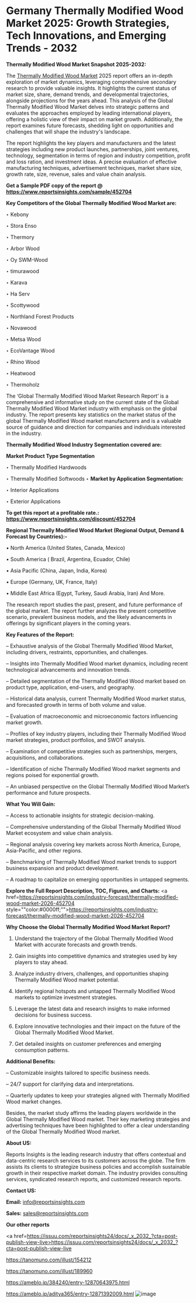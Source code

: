 # Germany Thermally Modified Wood Market 2025: Growth Strategies, Tech Innovations, and Emerging Trends - 2032

<strong>Thermally Modified Wood Market Snapshot 2025-2032:</strong>

The <a href=https://www.reportsinsights.com/sample/452704>Thermally Modified Wood Market</a> 2025 report offers an in-depth exploration of market dynamics, leveraging comprehensive secondary research to provide valuable insights. It highlights the current status of market size, share, demand trends, and developmental trajectories, alongside projections for the years ahead. This analysis of the Global Thermally Modified Wood Market delves into strategic patterns and evaluates the approaches employed by leading international players, offering a holistic view of their impact on market growth. Additionally, the report examines future forecasts, shedding light on opportunities and challenges that will shape the industry's landscape.

The report highlights the key players and manufacturers and the latest strategies including new product launches, partnerships, joint ventures, technology, segmentation in terms of region and industry competition, profit and loss ration, and investment ideas. A precise evaluation of effective manufacturing techniques, advertisement techniques, market share size, growth rate, size, revenue, sales and value chain analysis.

<strong>Get a Sample PDF copy of the report @ <a href=https://www.reportsinsights.com/sample/452704 style=color:#0000ff;>https://www.reportsinsights.com/sample/452704</a></strong>

<strong>Key Competitors of the Global Thermally Modified Wood Market are:</strong>

‣ Kebony

‣ Stora Enso

‣ Thermory

‣ Arbor Wood

‣ Oy SWM-Wood

‣ timurawood

‣ Karava

‣ Ha Serv

‣ Scottywood

‣ Northland Forest Products

‣ Novawood

‣ Metsa Wood

‣ EcoVantage Wood

‣ Rhino Wood

‣ Heatwood

‣ Thermoholz

The ‘Global Thermally Modified Wood Market Research Report’ is a comprehensive and informative study on the current state of the Global Thermally Modified Wood Market industry with emphasis on the global industry. The report presents key statistics on the market status of the global Thermally Modified Wood market manufacturers and is a valuable source of guidance and direction for companies and individuals interested in the industry.

<strong>Thermally Modified Wood Industry Segmentation covered are:</strong>

<strong>Market Product Type Segmentation</strong>

‣ Thermally Modified Hardwoods

‣ Thermally Modified Softwoods
‣ 
<strong>Market by Application Segmentation:</strong>

‣ Interior Applications

‣ Exterior Applications

<strong>To get this report at a profitable rate.: <a href=https://www.reportsinsights.com/discount/452704 style=color:#0000ff;>https://www.reportsinsights.com/discount/452704</a></strong>

<strong>Regional Thermally Modified Wood Market (Regional Output, Demand &amp; Forecast by Countries):-</strong>

• North America (United States, Canada, Mexico)

• South America ( Brazil, Argentina, Ecuador, Chile)

• Asia Pacific (China, Japan, India, Korea)

• Europe (Germany, UK, France, Italy)

• Middle East Africa (Egypt, Turkey, Saudi Arabia, Iran) And More.

The research report studies the past, present, and future performance of the global market. The report further analyzes the present competitive scenario, prevalent business models, and the likely advancements in offerings by significant players in the coming years.

<strong>Key Features of the Report:</strong>

– Exhaustive analysis of the Global Thermally Modified Wood Market, including drivers, restraints, opportunities, and challenges.

– Insights into Thermally Modified Wood market dynamics, including recent technological advancements and innovation trends.

– Detailed segmentation of the Thermally Modified Wood market based on product type, application, end-users, and geography.

– Historical data analysis, current Thermally Modified Wood market status, and forecasted growth in terms of both volume and value.

– Evaluation of macroeconomic and microeconomic factors influencing market growth.

– Profiles of key industry players, including their Thermally Modified Wood market strategies, product portfolios, and SWOT analysis.

– Examination of competitive strategies such as partnerships, mergers, acquisitions, and collaborations.

– Identification of niche Thermally Modified Wood market segments and regions poised for exponential growth.

– An unbiased perspective on the Global Thermally Modified Wood Market’s performance and future prospects.

<strong>What You Will Gain:</strong>

– Access to actionable insights for strategic decision-making.

– Comprehensive understanding of the Global Thermally Modified Wood Market ecosystem and value chain analysis.

– Regional analysis covering key markets across North America, Europe, Asia-Pacific, and other regions.

– Benchmarking of Thermally Modified Wood market trends to support business expansion and product development.

– A roadmap to capitalize on emerging opportunities in untapped segments.

<strong>Explore the Full Report Description, TOC, Figures, and Charts:</strong>
<a href=https://reportsinsights.com/industry-forecast/thermally-modified-wood-market-2026-452704 style=""color:#0000ff;"">https://reportsinsights.com/industry-forecast/thermally-modified-wood-market-2026-452704</a>

<strong>Why Choose the Global Thermally Modified Wood Market Report?</strong>

1. Understand the trajectory of the Global Thermally Modified Wood Market with accurate forecasts and growth trends.

2. Gain insights into competitive dynamics and strategies used by key players to stay ahead.

3. Analyze industry drivers, challenges, and opportunities shaping Thermally Modified Wood market potential.

4. Identify regional hotspots and untapped Thermally Modified Wood markets to optimize investment strategies.

5. Leverage the latest data and research insights to make informed decisions for business success.

6. Explore innovative technologies and their impact on the future of the Global Thermally Modified Wood Market.

7. Get detailed insights on customer preferences and emerging consumption patterns.

<strong>Additional Benefits:</strong>

– Customizable insights tailored to specific business needs.

– 24/7 support for clarifying data and interpretations.

– Quarterly updates to keep your strategies aligned with Thermally Modified Wood market changes.

Besides, the market study affirms the leading players worldwide in the Global Thermally Modified Wood market. Their key marketing strategies and advertising techniques have been highlighted to offer a clear understanding of the Global Thermally Modified Wood market.

<strong><strong>About US</strong>:</strong>

Reports Insights is the leading research industry that offers contextual and data-centric research services to its customers across the globe. The firm assists its clients to strategize business policies and accomplish sustainable growth in their respective market domain. The industry provides consulting services, syndicated research reports, and customized research reports.

<strong>Contact US:</strong>

<p class=><b>Email:</b> <a href=mailto:info@reportsinsights.com>info@reportsinsights.com</a></p>
<p class=><b>Sales:</b> <a href=mailto:sales@reportsinsights.com>sales@reportsinsights.com</a></p>

<strong>Our other reports</strong>

<a href=https://issuu.com/reportsinsights24/docs/_x_2032_?cta=post-publish-view-live>https://issuu.com/reportsinsights24/docs/_x_2032_?cta=post-publish-view-live</a>

<a href=https://tanomuno.com/illust/154212>https://tanomuno.com/illust/154212</a>

<a href=https://tanomuno.com/illust/189960>https://tanomuno.com/illust/189960</a>

<a href=https://ameblo.jp/384240/entry-12870643975.html>https://ameblo.jp/384240/entry-12870643975.html</a>

<a href=https://ameblo.jp/aditya365/entry-12871392009.html>https://ameblo.jp/aditya365/entry-12871392009.html</a>
![image](https://github.com/user-attachments/assets/9b752ddf-274f-4d15-912e-98ed25dc6c7f)
